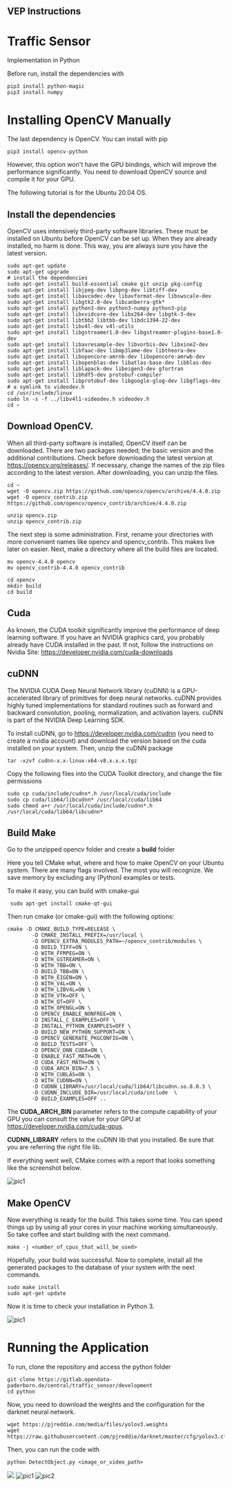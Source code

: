 ## VEP Instructions

# Traffic Sensor
Implementation in Python

Before run, install the dependencies with

```
pip3 install python-magic
pip3 install numpy
```

# Installing OpenCV Manually

The last dependency is OpenCV. 
You can install with pip
```
pip3 install opencv-python
```

However, this option won't have the GPU bindings, which will improve the performance significantly.
You need to download OpenCV source and compile it for your GPU.

The following tutorial is for the Ubuntu 20.04 OS.

## Install the dependencies

OpenCV uses intensively third-party software libraries. These must be installed on Ubuntu before OpenCV can be set up.
When they are already installed, no harm is done. This way, you are always sure you have the latest version.

```
sudo apt-get update
sudo apt-get upgrade
# install the dependencies
sudo apt-get install build-essential cmake git unzip pkg-config
sudo apt-get install libjpeg-dev libpng-dev libtiff-dev
sudo apt-get install libavcodec-dev libavformat-dev libswscale-dev
sudo apt-get install libgtk2.0-dev libcanberra-gtk*
sudo apt-get install python3-dev python3-numpy python3-pip
sudo apt-get install libxvidcore-dev libx264-dev libgtk-3-dev
sudo apt-get install libtbb2 libtbb-dev libdc1394-22-dev
sudo apt-get install libv4l-dev v4l-utils
sudo apt-get install libgstreamer1.0-dev libgstreamer-plugins-base1.0-dev
sudo apt-get install libavresample-dev libvorbis-dev libxine2-dev
sudo apt-get install libfaac-dev libmp3lame-dev libtheora-dev
sudo apt-get install libopencore-amrnb-dev libopencore-amrwb-dev
sudo apt-get install libopenblas-dev libatlas-base-dev libblas-dev
sudo apt-get install liblapack-dev libeigen3-dev gfortran
sudo apt-get install libhdf5-dev protobuf-compiler
sudo apt-get install libprotobuf-dev libgoogle-glog-dev libgflags-dev
# a symlink to videodev.h
cd /usr/include/linux
sudo ln -s -f ../libv4l1-videodev.h videodev.h
cd ~

```
## Download OpenCV.

When all third-party software is installed, OpenCV itself can be downloaded.
There are two packages needed; the basic version and the additional contributions.
Check before downloading the latest version at https://opencv.org/releases/.
If necessary, change the names of the zip files according to the latest version. After downloading, you can unzip the files.

```
cd ~
wget -O opencv.zip https://github.com/opencv/opencv/archive/4.4.0.zip
wget -O opencv_contrib.zip https://github.com/opencv/opencv_contrib/archive/4.4.0.zip

unzip opencv.zip
unzip opencv_contrib.zip
```

The next step is some administration.
First, rename your directories with more convenient names like opencv and opencv_contrib.
This makes live later on easier. Next, make a directory where all the build files are located.

```
mv opencv-4.4.0 opencv
mv opencv_contrib-4.4.0 opencv_contrib

cd opencv
mkdir build
cd build
```

## Cuda
As known, the CUDA toolkit significantly improve the performance of deep learning software.
If you have an NVIDIA graphics card, you probably already have CUDA installed in the past.
If not, follow the instructions on Nvidia Site: https://developer.nvidia.com/cuda-downloads

## cuDNN

The NVIDIA CUDA Deep Neural Network library (cuDNN) is a GPU-accelerated library of primitives for deep neural networks.
cuDNN provides highly tuned implementations for standard routines such as forward and backward convolution, pooling, normalization, and activation layers.
cuDNN is part of the NVIDIA Deep Learning SDK.

To install cuDNN, go to https://developer.nvidia.com/cudnn (you need to create a nvidia account) and download the version based on the cuda installed on your system.
Then, unzip the cuDNN package
```
tar -xzvf cudnn-x.x-linux-x64-v8.x.x.x.tgz
```

Copy the following files into the CUDA Toolkit directory, and change the file permissions
```
sudo cp cuda/include/cudnn*.h /usr/local/cuda/include
sudo cp cuda/lib64/libcudnn* /usr/local/cuda/lib64
sudo chmod a+r /usr/local/cuda/include/cudnn*.h /usr/local/cuda/lib64/libcudnn*
```


## Build Make

Go to the unzipped opencv folder and create a **build** folder

Here you tell CMake what, where and how to make OpenCV on your Ubuntu system.
There are many flags involved. The most you will recognize. We save memory by excluding any (Python) examples or tests.

To make it easy, you can build with cmake-gui
```
 sudo apt-get install cmake-qt-gui
```

Then run cmake (or cmake-gui) with the following options:

```
cmake -D CMAKE_BUILD_TYPE=RELEASE \
        -D CMAKE_INSTALL_PREFIX=/usr/local \
        -D OPENCV_EXTRA_MODULES_PATH=~/opencv_contrib/modules \
        -D BUILD_TIFF=ON \
        -D WITH_FFMPEG=ON \
        -D WITH_GSTREAMER=ON \
        -D WITH_TBB=ON \
        -D BUILD_TBB=ON \
        -D WITH_EIGEN=ON \
        -D WITH_V4L=ON \
        -D WITH_LIBV4L=ON \
        -D WITH_VTK=OFF \
        -D WITH_QT=OFF \
        -D WITH_OPENGL=ON \
        -D OPENCV_ENABLE_NONFREE=ON \
        -D INSTALL_C_EXAMPLES=OFF \
        -D INSTALL_PYTHON_EXAMPLES=OFF \
        -D BUILD_NEW_PYTHON_SUPPORT=ON \
        -D OPENCV_GENERATE_PKGCONFIG=ON \
        -D BUILD_TESTS=OFF \
        -D OPENCV_DNN_CUDA=ON \
        -D ENABLE_FAST_MATH=ON \
        -D CUDA_FAST_MATH=ON \
        -D CUDA_ARCH_BIN=7.5 \
        -D WITH_CUBLAS=ON \
        -D WITH_CUDNN=ON \
        -D CUDNN_LIBRARY=/usr/local/cuda/lib64/libcudnn.so.8.0.3 \
        -D CUDNN_INCLUDE_DIR=/usr/local/cuda/include  \ 
        -D BUILD_EXAMPLES=OFF ..
```

The **CUDA_ARCH_BIN** parameter refers to the compute capability of your GPU
you can consult the value for your GPU at https://developer.nvidia.com/cuda-gpus.

**CUDNN_LIBRARY** refers to the cuDNN lib that you installed. Be sure that you are referring the right file lib.

If everything went well, CMake comes with a report that looks something like the screenshot below.

<img src="https://qengineering.eu/images/Report-after-cmake.webp" alt="pic1" border="0">


## Make OpenCV

Now everything is ready for the build. This takes some time.
You can speed things up by using all your cores in your machine working simultaneously.
So take coffee and start building with the next command.
 
```
make -j <number_of_cpus_that_will_be_used>
```

Hopefully, your build was successful. Now to complete, install all the generated packages to the database of your system with the next commands.

```
sudo make install
sudo apt-get update

```

Now it is time to check your installation in Python 3.

<img src="https://qengineering.eu/images/OpenCV_4_4_0.webp" alt="pic1" border="0">

# Running the Application

To run, clone the repository and access the python folder


```
git clone https://gitlab.opendata-paderborn.de/central/traffic_sensor/development
cd python
```

Now, you need to download the weights and the configuration for the darknet neural network.

```
wget https://pjreddie.com/media/files/yolov3.weights
wget https://raw.githubusercontent.com/pjreddie/darknet/master/cfg/yolov3.cfg
```


Then, you can run the code with

```
python DetectObject.py <image_or_video_path>
```

<img src="https://i.ibb.co/fx42Pf7/Screenshot-from-2020-09-27-18-40-04.png" />

<img src="https://i.ibb.co/gwzwwZz/pic1.png" alt="pic1" border="0">

<img src="https://i.ibb.co/WtbbF8S/pic2.png" alt="pic2" border="0">



